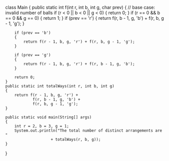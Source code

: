 class Main
{
    public static int f(int r, int b, int g, char prev)
    {
        // base case: invalid number of balls
        if (r < 0 || b < 0 || g < 0) {
            return 0;
        }
        if (r == 0 && b == 0 && g == 0) {
            return 1;
        }
        if (prev == 'r')
        {
            return f(r, b - 1, g, 'b') + f(r, b, g - 1, 'g');
        }

        if (prev == 'b')
        {
            return f(r - 1, b, g, 'r') + f(r, b, g - 1, 'g');
        }
 
        if (prev == 'g')
        {
            return f(r - 1, b, g, 'r') + f(r, b - 1, g, 'b');
        }
 
        return 0;
    }
    public static int totalWays(int r, int b, int g)
    {
        return f(r - 1, b, g, 'r') +
                f(r, b - 1, g, 'b') +
                f(r, b, g - 1, 'g');
    }
 
    public static void main(String[] args)
    {
        int r = 2, b = 3, g = 1;
        System.out.println("The total number of distinct arrangements are "
                        + totalWays(r, b, g));
    }
}
